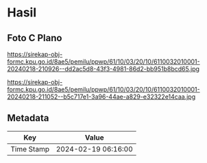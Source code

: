 # Hasil

## Foto C Plano

https://sirekap-obj-formc.kpu.go.id/8ae5/pemilu/ppwp/61/10/03/20/10/6110032010001-20240218-210926--dd2ac5d8-43f3-4981-86d2-bb951b8bcd65.jpg

https://sirekap-obj-formc.kpu.go.id/8ae5/pemilu/ppwp/61/10/03/20/10/6110032010001-20240218-211052--b5c717e1-3a96-44ae-a829-e32322e14caa.jpg


## Metadata

| Key        | Value               |
| ---------- | ------------------- |
| Time Stamp | 2024-02-19 06:16:00 |



